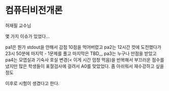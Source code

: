 # 컴퓨터비전개론

허재필 교수님

몇 가지 이슈가 있었다...

pa1은 뭔가 stdout을 안해서 감점 10점을 먹어버렸고
pa2는 12시간 컷에 도전했다가 23시 50분에 마지막 - 1문제를 풀고 마지막은 TBD,,,
pa3는 누구나 만점을 받았고
pa4는 모앱실과 기숙사 호실 변경(< 이게 시간 엄청 먹음)을 반복해서 부끄러운 점수를 냈지만
많은 학생들이 표절검사에 걸려서 A0를 맞았었다. 좀 아쉬워서 재수강하고 싶을 정도

이후로 시험이 생겼다고 한다.